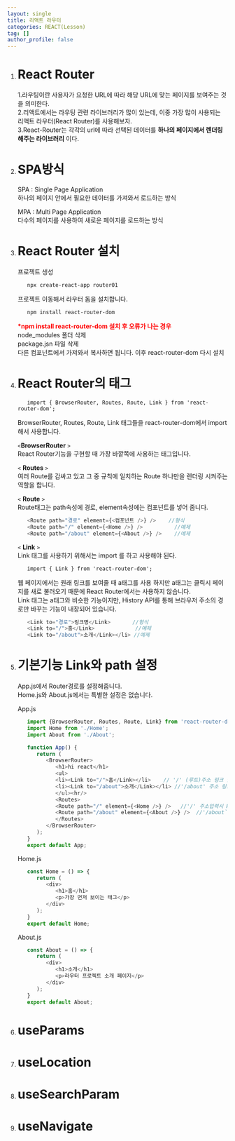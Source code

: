 ```yaml
---
layout: single
title: 리액트 라우터
categories: REACT(Lesson)
tag: []
author_profile: false
---
```


1. # React Router
   1.라우팅이란 사용자가 요청한 URL에 따라 해당 URL에 맞는 페이지를
   보여주는 것을 의미한다.   
   2.리액트에서는 라우팅 관련 라이브러리가 많이 있는데, 이중 가장 많이 
   사용되는 리액트 라우터(React Router)를 사용해보자.   
   3.React-Router는 각각의 url에 따라 선택된 데이터를 __하나의 페이지에서 렌더링 해주는 라이브러리__ 이다.   

1. # SPA방식
   SPA : Single Page Application   
   하나의 페이지 안에서 필요한 데이터를 가져와서 로드하는 방식   

   MPA : Multi Page Application   
   다수의 페이지를 사용하여 새로운 페이지를 로드하는 방식   

1. # React Router 설치 
   프로젝트 생성
   ```
      npx create-react-app router01
   ```   
   프로젝트 이동해서 라우터 돔을 설치합니다.   
   ```
      npm install react-router-dom
   ```   

   <span style="color:red;font-weight:bold">*npm install react-router-dom 설치 후 오류가 나는 경우</span>   
   node_modules 폴더 삭제   
   package.jsn 파일 삭제   
   다른 컴포넌트에서 가져와서 복사하면 됩니다. 이후 react-router-dom 다시 설치   

1. # React Router의 태그
   ```
      import { BrowserRouter, Routes, Route, Link } from 'react-router-dom';
   ```

   BrowserRouter, Routes, Route, Link 태그들을 react-router-dom에서 import해서 사용합니다.   

   `<`__BrowserRouter__ `>`   
   React Router기능을 구현할 때 가장 바깥쪽에 사용하는 태그입니다.   
   
   `<` __Routes__ `>`   
   여러 Route를 감싸고 있고 그 중 규칙에 일치하는 Route 하나만을 렌더링 시켜주는 역할을 합니다.   

   `<` __Route__ `>`   
   Route태그는 path속성에 경로, element속성에는 컴포넌트를 넣어 줍니다.   
   ```javascript
      <Route path="경로" element={<컴포넌트 />} />    //형식
      <Route path="/" element={<Home />} />          //예제
      <Route path="/about" element={<About />} />    //예제
   ```   

   `<` __Link__ `>`   
   Link 태그를 사용하기 위해서는 import 를 하고 사용해야 된다.
   ```
      import { Link } from 'react-router-dom';
   ```

   웹 페이지에서는 원래 링크를 보여줄 때 a태그를 사용 하지만 a태그는 클릭시 페이지를 새로 불러오기 때문에 React Router에서는 사용하지 않습니다.    
   Link 태그는 a태그와 비슷한 기능이지만, History API를 통해 브라우저 주소의 경로만 바꾸는 기능이 내장되어 있습니다. 
   
   ```javascript
      <Link to="경로">링크명</Link>       //형식
      <Link to="/">홈</Link>             //예제
      <Link to="/about">소개</Link></li> //예제
   ```   

1. # 기본기능 Link와 path 설정
   App.js에서 Router경로를 설정해줍니다.   
   Home.js와 About.js에서는 특별한 설정은 없습니다.   

   App.js
   ```javascript
      import {BrowserRouter, Routes, Route, Link} from 'react-router-dom'
      import Home from './Home';
      import About from './About';

      function App() {
         return (
            <BrowserRouter>
               <h1>hi react</h1>
               <ul>
               <li><Link to="/">홈</Link></li>    // '/' (루트)주소 링크 달기
               <li><Link to="/about">소개</Link></li> //'/about' 주소 링크 달기
               </ul><hr/>
               <Routes>
               <Route path="/" element={<Home />} />   //'/' 주소입력시 Home 컴포넌트로 이동
               <Route path="/about" element={<About />} />  //'/about`주소입력시 About컴포넌트로 이동
               </Routes>
            </BrowserRouter>
         );
      }
      export default App;
   ```   

   Home.js   
   ```javascript
      const Home = () => {
         return (
            <div>
               <h1>홈</h1>
               <p>가장 먼저 보이는 태그</p>
            </div>
         );
      }
      export default Home;
   ```   

   About.js
   ```javascript
      const About = () => {
         return (
            <div>
               <h1>소개</h1>
               <p>라우터 프로젝트 소개 페이지</p>
            </div>
         );
      }
      export default About;
   ```  
   
1. # useParams
   

1. # useLocation

1. # useSearchParam

1. # useNavigate


